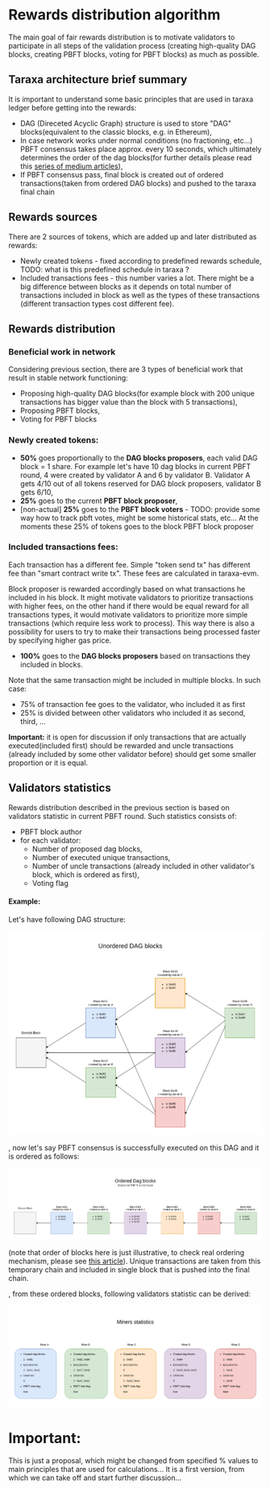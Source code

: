 # Rewards distribution algorithm
The main goal of fair rewards distribution is to motivate validators to participate in all steps of the validation process
(creating high-quality DAG blocks, creating PBFT blocks, voting for PBFT blocks) as much as possible.


## Taraxa architecture brief summary
It is important to understand some basic principles that are used in taraxa ledger before getting into the rewards:

* DAG (Direceted Acyclic Graph) structure is used to store "DAG" blocks(equivalent to the classic blocks, e.g. in Ethereum),
* In case network works under normal conditions (no fractioning, etc...) PBFT consensus takes place approx. every 10 seconds, which
ultimately determines the order of the dag blocks(for further details please read this [series of medium articles](https://medium.com/taraxa-project/tagged/taraxa-tech)),
* If PBFT consensus pass, final block is created out of ordered transactions(taken from ordered DAG blocks) and pushed 
  to the taraxa final chain
  

## Rewards sources
There are 2 sources of tokens, which are added up and later distributed as rewards:

* Newly created tokens - fixed according to predefined rewards schedule,
        TODO: what is this predefined schedule in taraxa ?  
* Included transactions fees - this number varies a lot. There might be a big difference between blocks as it depends 
  on total number of transactions included in block as well as the types of these transactions (different transaction types cost different fee).
  

## Rewards distribution

### Beneficial work in network
Considering previous section, there are 3 types of beneficial work that result in stable network functioning:

* Proposing high-quality DAG blocks(for example block with 200 unique transactions has bigger value than the block
  with 5 transactions),
* Proposing PBFT blocks,
* Voting for PBFT blocks

### Newly created tokens:

* **50%** goes proportionally to the **DAG blocks proposers**, each valid DAG block = 1 share. For example let's have
  10 dag blocks in current PBFT round, 4 were created by validator A and 6 by validator B. Validator A gets 4/10 out of all tokens 
  reserved for DAG block proposers, validator B gets 6/10,
* **25%** goes to the current **PBFT block proposer**,
* [non-actual] **25%** goes to the **PBFT block voters** - TODO: provide some way how to track pbft votes, might be some
  historical stats, etc... At the moments these 25% of tokens goes to the block PBFT block proposer

### Included transactions fees:

Each transaction has a different fee. Simple "token send tx" has different fee than "smart contract write tx". These
fees are calculated in taraxa-evm. 

Block proposer is rewarded accordingly based on what transactions he included in his block. 
It might motivate validators to prioritize transactions with higher fees, on the other hand if there would be equal reward for 
all transactions types, it would motivate validators to prioritize more simple transactions (which require less work to process).
This way there is also a possibility for users to try to make their transactions being processed faster by specifying higher gas price. 

* **100%** goes to the **DAG blocks proposers** based on transactions they included in blocks.

Note that the same transaction might be included in multiple blocks. In such case:

* 75% of transaction fee goes to the validator, who included it as first
* 25% is divided between other validators who included it as second, third, ...

**Important:** it is open for discussion if only transactions that are actually executed(included first) should be rewarded and
uncle transactions (already included by some other validator before) should get some smaller proportion or it is equal.


## Validators statistics

Rewards distribution described in the previous section is based on validators statistic in current PBFT round.
Such statistics consists of:
* PBFT block author
* for each validator:
    * Number of proposed dag blocks,
    * Number of executed unique transactions,
    * Number of uncle transactions (already included in other validator's block, which is ordered as first),
    * Voting flag

#### Example:

Let's have following DAG structure:

![Unoreded DAG blocks](./images/DAG_unordered.png?raw=true "Unordered DAG blocks")

, now let's say PBFT consensus is successfully executed on this DAG and it is ordered as follows:

![Oreded DAG blocks](./images/DAG_ordered.png?raw=true "Ordered DAG blocks")

(note that order of blocks here is just illustrative, to check real ordering mechanism,
please see [this article](https://medium.com/taraxa-project/taraxa-consensus-3-5-secure-and-fair-block-dag-ordering-ed4203420ac6)).
Unique transactions are taken from this temporary chain and included in single block that is pushed into the final chain.

, from these ordered blocks, following validators statistic can be derived:

![Validators_statistics](./images/validators_statistics.png?raw=true "Validators statistics")


# Important:

This is just a proposal, which might be changed from specified % values to main principles that are used for calculations... 
It is a first version, from which we can take off and start further discussion...

